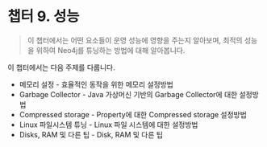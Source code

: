 # 챕터 9. 성능

> 이 챕터에서는 어떤 요소들이 운영 성능에 영향을 주는지 알아보며, 최적의 성능을 위하여 Neo4j를 튜닝하는 방법에 대해 알아봅니다.

이 챕터에서는 다음 주제를 다룹니다.

* 메모리 설정 - 효율적인 동작을 위한 메모리 설정방법
* Garbage Collector - Java 가상머신 기반의 Garbage Collector에 대한 설정방법
* Compressed storage - Property에 대한 Compressed storage 설정방법
* Linux 파일시스템 튜닝 - Linux 파일 시스템에 대한 설정방법
* Disks, RAM 및 다른 팁 - Disk, RAM 및 다른 팁




